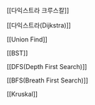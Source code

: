   

[[다익스트라 크루스칼]]

[[다익스트라(Dijkstra)]]

[[Union Find]]

[[BST]]

[[DFS(Depth First Search)]]

[[BFS(Breath First Search)]]

[[Kruskal]]